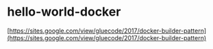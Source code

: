 # hello-world-docker
[https://sites.google.com/view/gluecode/2017/docker-builder-pattern](https://sites.google.com/view/gluecode/2017/docker-builder-pattern)
